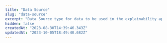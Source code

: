 ```yaml
---
title: "Data Source"
slug: "data-source"
excerpt: "Data Source type for data to be used in the explainability api's."
hidden: false
createdAt: "2023-08-30T14:39:46.343Z"
updatedAt: "2023-10-05T18:49:40.682Z"
---
```

